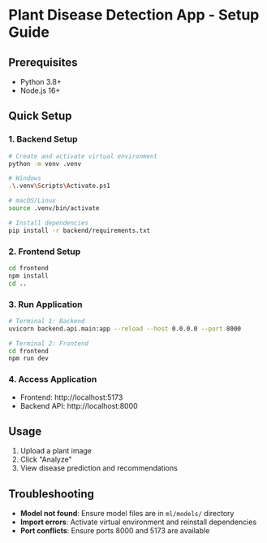 # Plant Disease Detection App - Setup Guide

## Prerequisites
- Python 3.8+
- Node.js 16+

## Quick Setup

### 1. Backend Setup
```bash
# Create and activate virtual environment
python -m venv .venv

# Windows
.\.venv\Scripts\Activate.ps1

# macOS/Linux
source .venv/bin/activate

# Install dependencies
pip install -r backend/requirements.txt
```

### 2. Frontend Setup
```bash
cd frontend
npm install
cd ..
```

### 3. Run Application
```bash
# Terminal 1: Backend
uvicorn backend.api.main:app --reload --host 0.0.0.0 --port 8000

# Terminal 2: Frontend
cd frontend
npm run dev
```

### 4. Access Application
- Frontend: http://localhost:5173
- Backend API: http://localhost:8000

## Usage
1. Upload a plant image
2. Click "Analyze" 
3. View disease prediction and recommendations

## Troubleshooting
- **Model not found**: Ensure model files are in `ml/models/` directory
- **Import errors**: Activate virtual environment and reinstall dependencies
- **Port conflicts**: Ensure ports 8000 and 5173 are available

